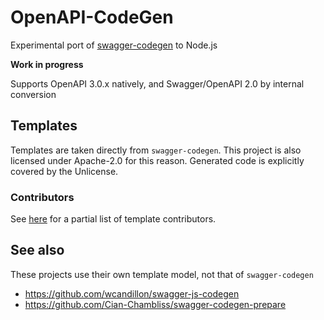 # OpenAPI-CodeGen

Experimental port of [swagger-codegen](https://github.com/swagger-api/swagger-codegen) to Node.js

**Work in progress**

Supports OpenAPI 3.0.x natively, and Swagger/OpenAPI 2.0 by internal conversion

## Templates

Templates are taken directly from `swagger-codegen`. This project is also licensed under Apache-2.0 for this reason. Generated code is explicitly covered by the Unlicense.

### Contributors

See [here](https://github.com/swagger-api/swagger-codegen#template-creator) for a partial list of template contributors.

## See also

These projects use their own template model, not that of `swagger-codegen`

* https://github.com/wcandillon/swagger-js-codegen
* https://github.com/Cian-Chambliss/swagger-codegen-prepare
